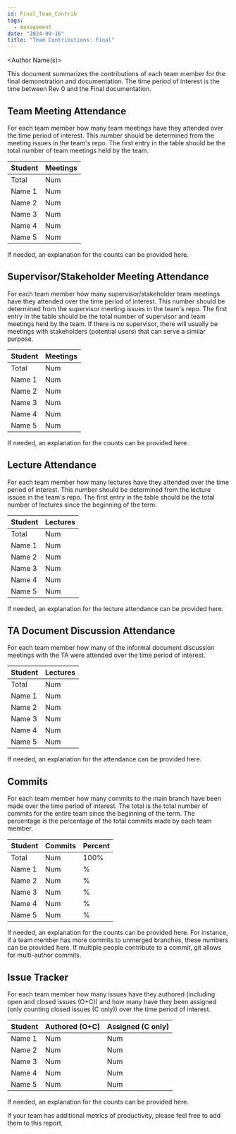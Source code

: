 ```yaml
---
id: Final_Team_Contrib
tags:
  - management
date: "2024-09-16"
title: "Team Contributions: Final"
---
```


<Author Name(s)>

This document summarizes the contributions of each team member for the final demonstration and documentation. The time period of interest is the time between Rev 0 and the Final documentation.

## Team Meeting Attendance

For each team member how many team meetings have they attended over the time period of interest. This number should be determined from the meeting issues in the team's repo. The first entry in the table should be the total number of team meetings held by the team.

| Student | Meetings |
| ------- | -------- |
| Total   | Num      |
| Name 1  | Num      |
| Name 2  | Num      |
| Name 3  | Num      |
| Name 4  | Num      |
| Name 5  | Num      |

If needed, an explanation for the counts can be provided here.

## Supervisor/Stakeholder Meeting Attendance

For each team member how many supervisor/stakeholder team meetings have they attended over the time period of interest. This number should be determined from the supervisor meeting issues in the team's repo. The first entry in the table should be the total number of supervisor and team meetings held by the team. If there is no supervisor, there will usually be meetings with stakeholders (potential users) that can serve a similar purpose.

| Student | Meetings |
| ------- | -------- |
| Total   | Num      |
| Name 1  | Num      |
| Name 2  | Num      |
| Name 3  | Num      |
| Name 4  | Num      |
| Name 5  | Num      |

If needed, an explanation for the counts can be provided here.

## Lecture Attendance

For each team member how many lectures have they attended over the time period of interest. This number should be determined from the lecture issues in the team's repo. The first entry in the table should be the total number of lectures since the beginning of the term.

| Student | Lectures |
| ------- | -------- |
| Total   | Num      |
| Name 1  | Num      |
| Name 2  | Num      |
| Name 3  | Num      |
| Name 4  | Num      |
| Name 5  | Num      |

If needed, an explanation for the lecture attendance can be provided here.

## TA Document Discussion Attendance

For each team member how many of the informal document discussion meetings with the TA were attended over the time period of interest.

| Student | Lectures |
| ------- | -------- |
| Total   | Num      |
| Name 1  | Num      |
| Name 2  | Num      |
| Name 3  | Num      |
| Name 4  | Num      |
| Name 5  | Num      |

If needed, an explanation for the attendance can be provided here.

## Commits

For each team member how many commits to the main branch have been made over the time period of interest. The total is the total number of commits for the entire team since the beginning of the term. The percentage is the percentage of the total commits made by each team member.

| Student | Commits | Percent |
| ------- | ------- | ------- |
| Total   | Num     | 100%    |
| Name 1  | Num     | %       |
| Name 2  | Num     | %       |
| Name 3  | Num     | %       |
| Name 4  | Num     | %       |
| Name 5  | Num     | %       |

If needed, an explanation for the counts can be provided here. For instance, if a team member has more commits to unmerged branches, these numbers can be provided here. If multiple people contribute to a commit, git allows for multi-author commits.

## Issue Tracker

For each team member how many issues have they authored (including open and closed issues (O+C)) and how many have they been assigned (only counting closed issues (C only)) over the time period of interest.

| Student | Authored (O+C) | Assigned (C only) |
| ------- | -------------- | ----------------- |
| Name 1  | Num            | Num               |
| Name 2  | Num            | Num               |
| Name 3  | Num            | Num               |
| Name 4  | Num            | Num               |
| Name 5  | Num            | Num               |

If needed, an explanation for the counts can be provided here.

If your team has additional metrics of productivity, please feel free to add them to this report.

